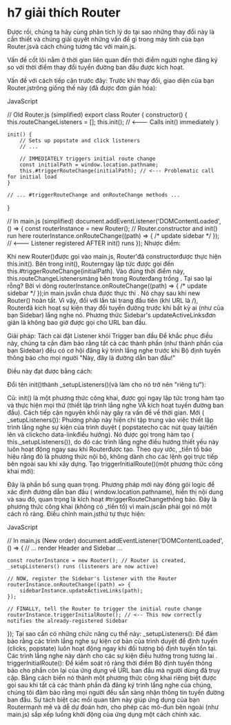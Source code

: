 # h7 giải thích Router

Được rồi, chúng ta hãy cùng phân tích lý do tại sao những thay đổi này là cần thiết và chúng giải quyết những vấn đề gì trong máy tính của bạn Router.jsvà cách chúng tương tác với main.js.

Vấn đề cốt lõi nằm ở thời gian liên quan đến thời điểm người nghe đăng ký so với thời điểm thay đổi tuyến đường ban đầu được kích hoạt.

Vấn đề với cách tiếp cận trước đây:
Trước khi thay đổi, giao diện của bạn Router.jstrông giống thế này (đã được đơn giản hóa):

JavaScript

// Old Router.js (simplified)
export class Router {
    constructor() {
        this.routeChangeListeners = [];
        this.init(); // <--- Calls init() immediately
    }

    init() {
        // Sets up popstate and click listeners
        // ...

        // IMMEDIATELY triggers initial route change
        const initialPath = window.location.pathname;
        this.#triggerRouteChange(initialPath); // <--- Problematic call for initial load
    }

    // ... #triggerRouteChange and onRouteChange methods ...
}

// In main.js (simplified)
document.addEventListener('DOMContentLoaded', () => {
    const routerInstance = new Router(); // Router.constructor and init() run here
    routerInstance.onRouteChange((path) => { /* update sidebar */ }); // <--- Listener registered AFTER init() runs
});
Nhược điểm:

Khi new Router()được gọi vào main.js, Router'đã constructorđược thực hiện this.init().
Bên trong init(), Routerngay lập tức được gọi đến this.#triggerRouteChange(initialPath).
Vào đúng thời điểm này, this.routeChangeListenersmảng bên trong Routerđang trống .
Tại sao lại rỗng? Bởi vì dòng routerInstance.onRouteChange((path) => { /* update sidebar */ });in main.jsvẫn chưa được thực thi . Nó chạy sau khi new Router() hoàn tất.
Vì vậy, đối với lần tải trang đầu tiên (khi URL là /), Routerđã kích hoạt sự kiện thay đổi tuyến đường trước khi bất kỳ ai (như của bạn Sidebar) lắng nghe nó. Phương thức Sidebar's updateActiveLinksđơn giản là không bao giờ được gọi cho URL ban đầu.

Giải pháp: Tách cài đặt Listener khỏi Trigger ban đầu
Để khắc phục điều này, chúng ta cần đảm bảo rằng tất cả các thành phần (như thành phần của bạn Sidebar) đều có cơ hội đăng ký trình lắng nghe trước khi Bộ định tuyến thông báo cho mọi người "Này, đây là đường dẫn ban đầu!"

Điều này đạt được bằng cách:

Đổi tên init()thành _setupListeners()(và làm cho nó trở nên "riêng tư"):

Cũ: init() là một phương thức công khai, được gọi ngay lập tức trong hàm tạo và thực hiện mọi thứ (thiết lập trình lắng nghe VÀ kích hoạt tuyến đường ban đầu). Cách tiếp cận nguyên khối này gây ra vấn đề về thời gian.
Mới ( _setupListeners()): Phương pháp này hiện chỉ tập trung vào việc thiết lập trình lắng nghe sự kiện của trình duyệt ( popstatecho các nút quay lại/tiến lên và clickcho data-linkđiều hướng).
Nó được gọi trong hàm tạo ( this._setupListeners()), do đó các trình lắng nghe điều hướng thiết yếu này luôn hoạt động ngay sau khi Routerđược tạo.
Theo quy ước, _tiền tố báo hiệu rằng đó là phương thức nội bộ, không dành cho các lệnh gọi trực tiếp bên ngoài sau khi xây dựng.
Tạo triggerInitialRoute()(một phương thức công khai mới):

Đây là phần bổ sung quan trọng. Phương pháp mới này đóng gói logic để xác định đường dẫn ban đầu ( window.location.pathname), hiển thị nội dung và sau đó, quan trọng là kích hoạt #triggerRouteChangethông báo.
Đây là phương thức công khai (không có _tiền tố) vì main.jscần phải gọi nó một cách rõ ràng.
Điều chỉnh main.jsthứ tự thực hiện:

JavaScript

// In main.js (New order)
document.addEventListener('DOMContentLoaded', () => {
    // ... render Header and Sidebar ...

    const routerInstance = new Router(); // Router is created, _setupListeners() runs (listeners are now active)

    // NOW, register the Sidebar's listener with the Router
    routerInstance.onRouteChange((path) => {
        sidebarInstance.updateActiveLinks(path);
    });

    // FINALLY, tell the Router to trigger the initial route change
    routerInstance.triggerInitialRoute(); // <-- This now correctly notifies the already-registered Sidebar
});
Tại sao cần có những chức năng cụ thể này:
_setupListeners(): Để đảm bảo rằng các trình lắng nghe sự kiện cơ bản của trình duyệt để định tuyến (clicks, popstate) luôn hoạt động ngay khi đối tượng bộ định tuyến tồn tại. Các trình lắng nghe này dành cho các sự kiện điều hướng trong tương lai .
triggerInitialRoute(): Để kiểm soát rõ ràng thời điểm Bộ định tuyến thông báo cho phần còn lại của ứng dụng về URL ban đầu mà người dùng đã truy cập. Bằng cách biến nó thành một phương thức công khai riêng biệt được gọi sau khi tất cả các thành phần đã đăng ký trình lắng nghe của chúng, chúng tôi đảm bảo rằng mọi người đều sẵn sàng nhận thông tin tuyến đường ban đầu.
Sự tách biệt các mối quan tâm này giúp ứng dụng của bạn Routermạnh mẽ và dễ dự đoán hơn, cho phép các mô-đun bên ngoài (như main.js) sắp xếp luồng khởi động của ứng dụng một cách chính xác.